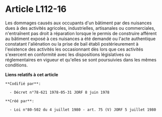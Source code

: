 # Article L112-16

Les dommages causés aux occupants d'un bâtiment par des nuisances dues à des activités agricoles, industrielles, artisanales
ou commerciales, n'entraînent pas droit à réparation lorsque le permis de construire afférent au bâtiment exposé à ces
nuisances a été demandé ou l'acte authentique constatant l'aliénation ou la prise de bail établi postérieurement à
l'existence des activités les occasionnant dès lors que ces activités s'exercent en conformité avec les dispositions
législatives ou réglementaires en vigueur et qu'elles se sont poursuivies dans les mêmes conditions.

**Liens relatifs à cet article**

	**Codifié par**:

	  - Décret n°78-621 1978-05-31 JORF 8 juin 1978

	**Créé par**:

	  - Loi n°80-502 du 4 juillet 1980 - art. 75 (V) JORF 5 juillet 1980
